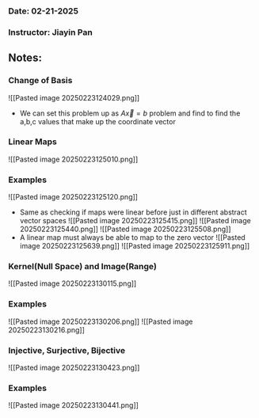 ### Date: 02-21-2025
### Instructor: Jiayin Pan


## Notes:
### Change of Basis
![[Pasted image 20250223124029.png]]
- We can set this problem up as $A\vec{x}=b$ problem and find to find the a,b,c values that make up the coordinate vector

### Linear Maps
![[Pasted image 20250223125010.png]]

### Examples
![[Pasted image 20250223125120.png]]
- Same as checking if maps were linear before just in different abstract vector spaces
![[Pasted image 20250223125415.png]]
![[Pasted image 20250223125440.png]]
![[Pasted image 20250223125508.png]]
- A linear map must always be able to map to the zero vector
![[Pasted image 20250223125639.png]]
![[Pasted image 20250223125911.png]]

### Kernel(Null Space) and Image(Range)
![[Pasted image 20250223130115.png]]

### Examples
![[Pasted image 20250223130206.png]]
![[Pasted image 20250223130216.png]]


### Injective, Surjective, Bijective
![[Pasted image 20250223130423.png]]

### Examples
![[Pasted image 20250223130441.png]]
